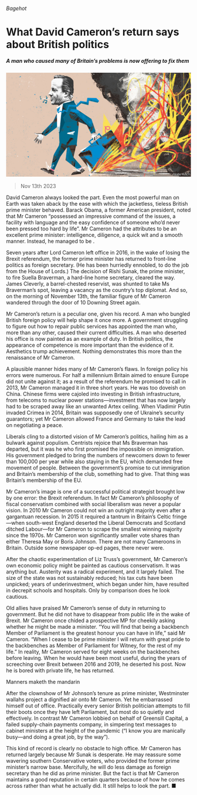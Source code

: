 ###### Bagehot

# What David Cameron’s return says about British politics 

##### A man who caused many of Britain’s problems is now offering to fix them 

![image](images/20231118_BRD000.jpg) 

> Nov 13th 2023 

David Cameron always looked the part. Even the most powerful man on Earth was taken aback by the ease with which the jacketless, tieless British prime minister behaved. Barack Obama, a former American president, noted that Mr Cameron “possessed an impressive command of the issues, a facility with language and the easy confidence of someone who’d never been pressed too hard by life”. Mr Cameron had the attributes to be an excellent prime minister: intelligence, diligence, a quick wit and a smooth manner. Instead, he managed to be . 

Seven years after Lord Cameron left office in 2016, in the wake of losing the Brexit referendum, the former prime minister has returned to front-line politics as foreign secretary. (He has been hurriedly ennobled, to do the job from the House of Lords.) The decision of Rishi Sunak, the prime minister, to fire Suella Braverman, a hard-line home secretary, cleared the way. James Cleverly, a barrel-chested reservist, was shunted to take Ms Braverman’s spot, leaving a vacancy as the country’s top diplomat. And so, on the morning of November 13th, the familiar figure of Mr Cameron wandered through the door of 10 Downing Street again. 

Mr Cameron’s return is a peculiar one, given his record. A man who bungled British foreign policy will help shape it once more. A government struggling to figure out how to repair public services has appointed the man who, more than any other, caused their current difficulties. A man who deserted his office is now painted as an example of duty. In British politics, the appearance of competence is more important than the evidence of it. Aesthetics trump achievement. Nothing demonstrates this more than the renaissance of Mr Cameron.

A plausible manner hides many of Mr Cameron’s flaws. In foreign policy his errors were numerous. For half a millennium Britain aimed to ensure Europe did not unite against it; as a result of the referendum he promised to call in 2013, Mr Cameron managed it in three short years. He was too doveish on China. Chinese firms were cajoled into investing in British infrastructure, from telecoms to nuclear power stations—investment that has now largely had to be scraped away like an unwanted Artex ceiling. When Vladimir Putin invaded Crimea in 2014, Britain was supposedly one of Ukraine’s security guarantors; yet Mr Cameron allowed France and Germany to take the lead on negotiating a peace. 

Liberals cling to a distorted vision of Mr Cameron’s politics, hailing him as a bulwark against populism. Centrists rejoice that Ms Braverman has departed, but it was he who first promised the impossible on immigration. His government pledged to bring the numbers of newcomers down to fewer than 100,000 per year while also staying in the EU, which demanded free movement of people. Between the government’s promise to cut immigration and Britain’s membership of the club, something had to give. That thing was Britain’s membership of the EU.

Mr Cameron’s image is one of a successful political strategist brought low by one error: the Brexit referendum. In fact Mr Cameron’s philosophy of fiscal conservatism combined with social liberalism was never a popular vision. In 2010 Mr Cameron could not win an outright majority even after a gargantuan recession. In 2015 it required a tantrum in Britain’s Celtic fringe—when south-west England deserted the Liberal Democrats and Scotland ditched Labour—for Mr Cameron to scrape the smallest winning majority since the 1970s. Mr Cameron won significantly smaller vote shares than either Theresa May or Boris Johnson. There are not many Cameroons in Britain. Outside some newspaper op-ed pages, there never were. 

After the chaotic experimentation of Liz Truss’s government, Mr Cameron’s own economic policy might be painted as cautious conservatism. It was anything but. Austerity was a radical experiment, and it largely failed. The size of the state was not sustainably reduced; his tax cuts have been unpicked; years of underinvestment, which began under him, have resulted in decrepit schools and hospitals. Only by comparison does he look cautious.

Old allies have praised Mr Cameron’s sense of duty in returning to government. But he did not have to disappear from public life in the wake of Brexit. Mr Cameron once chided a prospective MP for cheekily asking whether he might be made a minister. “You will find that being a backbench Member of Parliament is the greatest honour you can have in life,” said Mr Cameron. “When I cease to be prime minister I will return with great pride to the backbenches as Member of Parliament for Witney, for the rest of my life.” In reality, Mr Cameron served for eight weeks on the backbenches before leaving. When he would have been most useful, during the years of screeching over Brexit between 2016 and 2019, he deserted his post. Now he is bored with private life, he has returned. 

Manners maketh the mandarin

After the clownshow of Mr Johnson’s tenure as prime minister, Westminster wallahs project a dignified air onto Mr Cameron. Yet he embarrassed himself out of office. Practically every senior British politician attempts to fill their boots once they have left Parliament, but most do so quietly and effectively. In contrast Mr Cameron lobbied on behalf of Greensill Capital, a failed supply-chain payments company, in simpering text messages to cabinet ministers at the height of the pandemic (“I know you are manically busy—and doing a great job, by the way”). 

This kind of record is clearly no obstacle to high office. Mr Cameron has returned largely because Mr Sunak is desperate. He may reassure some wavering southern Conservative voters, who provided the former prime minister’s narrow base. Mercifully, he will do less damage as foreign secretary than he did as prime minister. But the fact is that Mr Cameron maintains a good reputation in certain quarters because of how he comes across rather than what he actually did. It still helps to look the part. ■ 







